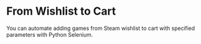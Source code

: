# From Wishlist to Cart


You can automate adding games from Steam wishlist to cart with specified parameters with Python Selenium.
